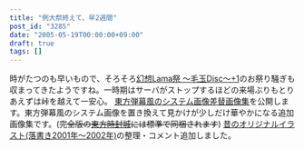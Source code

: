 ```yaml
---
title: "例大祭終えて、早2週間"
post_id: "3285"
date: "2005-05-19T00:00:00+09:00"
draft: true
tags: []
---
```



時がたつのも早いもので、そろそろ[幻想Lama祭 ～毛玉Disc～+1](http://lama.danmaq.com/lama/)のお祭り騒ぎも収まってきたようですね。一時期はサーバがストップするほどの来場ぶりもとりあえずは峠を越えて一安心。 [東方弾幕風のシステム画像差替画像集](/3286)を公開します。東方弾幕風のシステム画像を置き換えて見かけが少しだけ華やかになる追加画像集です。(~~完全版の[東方時封城](https://danmaq.com/!/thA/)には標準で同梱されます~~)  [昔のオリジナルイラスト(落書き2001年～2002年)](/category/products/illustration)の整理・コメント追加しました。
